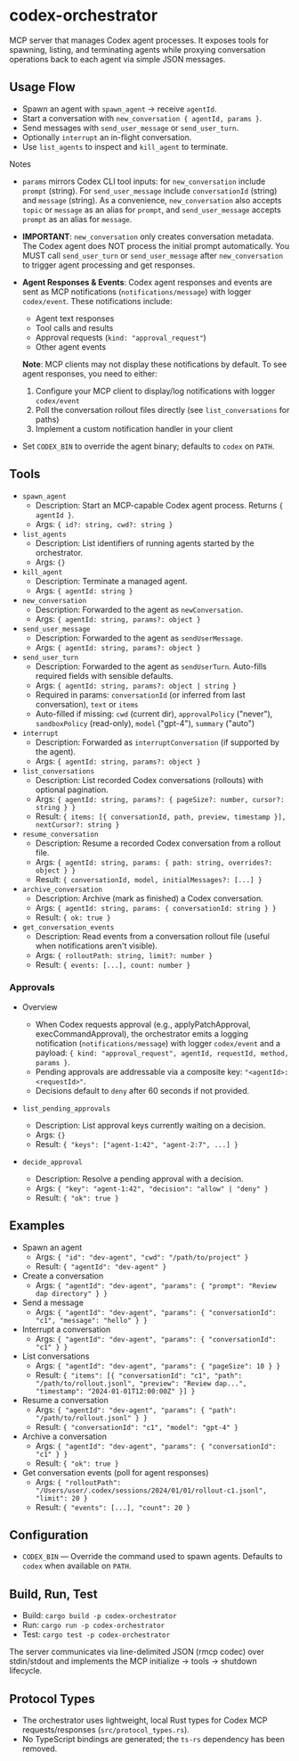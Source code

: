 # codex-orchestrator

MCP server that manages Codex agent processes. It exposes tools for spawning,
listing, and terminating agents while proxying conversation operations back to
each agent via simple JSON messages.

## Usage Flow
- Spawn an agent with `spawn_agent` → receive `agentId`.
- Start a conversation with `new_conversation { agentId, params }`.
- Send messages with `send_user_message` or `send_user_turn`.
- Optionally `interrupt` an in-flight conversation.
- Use `list_agents` to inspect and `kill_agent` to terminate.

Notes
- `params` mirrors Codex CLI tool inputs: for `new_conversation` include
  `prompt` (string). For `send_user_message` include `conversationId` (string)
  and `message` (string). As a convenience, `new_conversation` also accepts
  `topic` or `message` as an alias for `prompt`, and `send_user_message` accepts
  `prompt` as an alias for `message`.
- **IMPORTANT**: `new_conversation` only creates conversation metadata. The Codex agent
  does NOT process the initial prompt automatically. You MUST call `send_user_turn`
  or `send_user_message` after `new_conversation` to trigger agent processing and get responses.
- **Agent Responses & Events**: Codex agent responses and events are sent as MCP notifications
  (`notifications/message`) with logger `codex/event`. These notifications include:
  - Agent text responses
  - Tool calls and results
  - Approval requests (`kind: "approval_request"`)
  - Other agent events

  **Note**: MCP clients may not display these notifications by default. To see agent responses,
  you need to either:
  1. Configure your MCP client to display/log notifications with logger `codex/event`
  2. Poll the conversation rollout files directly (see `list_conversations` for paths)
  3. Implement a custom notification handler in your client
- Set `CODEX_BIN` to override the agent binary; defaults to `codex` on `PATH`.

## Tools
- `spawn_agent`
  - Description: Start an MCP-capable Codex agent process. Returns `{ agentId }`.
  - Args: `{ id?: string, cwd?: string }`
- `list_agents`
  - Description: List identifiers of running agents started by the orchestrator.
  - Args: `{}`
- `kill_agent`
  - Description: Terminate a managed agent.
  - Args: `{ agentId: string }`
- `new_conversation`
  - Description: Forwarded to the agent as `newConversation`.
  - Args: `{ agentId: string, params?: object }`
- `send_user_message`
  - Description: Forwarded to the agent as `sendUserMessage`.
  - Args: `{ agentId: string, params?: object }`
- `send_user_turn`
  - Description: Forwarded to the agent as `sendUserTurn`. Auto-fills required fields with sensible defaults.
  - Args: `{ agentId: string, params?: object | string }`
  - Required in params: `conversationId` (or inferred from last conversation), `text` or `items`
  - Auto-filled if missing: `cwd` (current dir), `approvalPolicy` ("never"), `sandboxPolicy` (read-only), `model` ("gpt-4"), `summary` ("auto")
- `interrupt`
  - Description: Forwarded as `interruptConversation` (if supported by the agent).
  - Args: `{ agentId: string, params?: object }`
- `list_conversations`
  - Description: List recorded Codex conversations (rollouts) with optional pagination.
  - Args: `{ agentId: string, params?: { pageSize?: number, cursor?: string } }`
  - Result: `{ items: [{ conversationId, path, preview, timestamp }], nextCursor?: string }`
- `resume_conversation`
  - Description: Resume a recorded Codex conversation from a rollout file.
  - Args: `{ agentId: string, params: { path: string, overrides?: object } }`
  - Result: `{ conversationId, model, initialMessages?: [...] }`
- `archive_conversation`
  - Description: Archive (mark as finished) a Codex conversation.
  - Args: `{ agentId: string, params: { conversationId: string } }`
  - Result: `{ ok: true }`
- `get_conversation_events`
  - Description: Read events from a conversation rollout file (useful when notifications aren't visible).
  - Args: `{ rolloutPath: string, limit?: number }`
  - Result: `{ events: [...], count: number }`

### Approvals
- Overview
  - When Codex requests approval (e.g., applyPatchApproval, execCommandApproval),
    the orchestrator emits a logging notification (`notifications/message`) with
    logger `codex/event` and a payload:
    `{ kind: "approval_request", agentId, requestId, method, params }`.
  - Pending approvals are addressable via a composite key: `"<agentId>:<requestId>"`.
  - Decisions default to `deny` after 60 seconds if not provided.

- `list_pending_approvals`
  - Description: List approval keys currently waiting on a decision.
  - Args: `{}`
  - Result: `{ "keys": ["agent-1:42", "agent-2:7", ...] }`

- `decide_approval`
  - Description: Resolve a pending approval with a decision.
  - Args: `{ "key": "agent-1:42", "decision": "allow" | "deny" }`
  - Result: `{ "ok": true }`

## Examples
- Spawn an agent
  - Args: `{ "id": "dev-agent", "cwd": "/path/to/project" }`
  - Result: `{ "agentId": "dev-agent" }`
- Create a conversation
  - Args: `{ "agentId": "dev-agent", "params": { "prompt": "Review dap directory" } }`
- Send a message
  - Args: `{ "agentId": "dev-agent", "params": { "conversationId": "c1", "message": "hello" } }`
- Interrupt a conversation
  - Args: `{ "agentId": "dev-agent", "params": { "conversationId": "c1" } }`
- List conversations
  - Args: `{ "agentId": "dev-agent", "params": { "pageSize": 10 } }`
  - Result: `{ "items": [{ "conversationId": "c1", "path": "/path/to/rollout.jsonl", "preview": "Review dap...", "timestamp": "2024-01-01T12:00:00Z" }] }`
- Resume a conversation
  - Args: `{ "agentId": "dev-agent", "params": { "path": "/path/to/rollout.jsonl" } }`
  - Result: `{ "conversationId": "c1", "model": "gpt-4" }`
- Archive a conversation
  - Args: `{ "agentId": "dev-agent", "params": { "conversationId": "c1" } }`
  - Result: `{ "ok": true }`
- Get conversation events (poll for agent responses)
  - Args: `{ "rolloutPath": "/Users/user/.codex/sessions/2024/01/01/rollout-c1.jsonl", "limit": 20 }`
  - Result: `{ "events": [...], "count": 20 }`

## Configuration
- `CODEX_BIN` — Override the command used to spawn agents. Defaults to `codex` when available on `PATH`.

## Build, Run, Test
- Build: `cargo build -p codex-orchestrator`
- Run: `cargo run -p codex-orchestrator`
- Test: `cargo test -p codex-orchestrator`

The server communicates via line-delimited JSON (rmcp codec) over stdin/stdout
and implements the MCP initialize → tools → shutdown lifecycle.

## Protocol Types
- The orchestrator uses lightweight, local Rust types for Codex MCP
  requests/responses (`src/protocol_types.rs`).
- No TypeScript bindings are generated; the `ts-rs` dependency has been removed.

